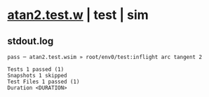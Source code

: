 # [atan2.test.w](../../../../../../examples/tests/sdk_tests/math/atan2.test.w) | test | sim

## stdout.log
```log
pass ─ atan2.test.wsim » root/env0/test:inflight arc tangent 2

Tests 1 passed (1)
Snapshots 1 skipped
Test Files 1 passed (1)
Duration <DURATION>
```

